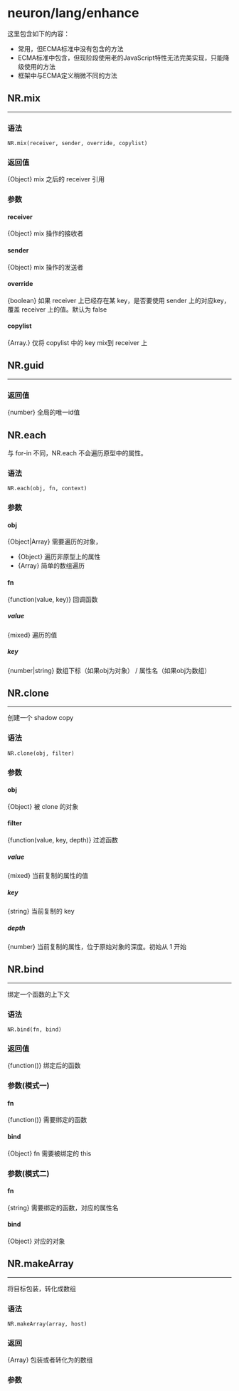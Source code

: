 neuron/lang/enhance
===================

这里包含如下的内容：

- 常用，但ECMA标准中没有包含的方法
- ECMA标准中包含，但现阶段使用老的JavaScript特性无法完美实现，只能降级使用的方法
- 框架中与ECMA定义稍微不同的方法


NR.mix
----
***
### 语法
	NR.mix(receiver, sender, override, copylist)
	
### 返回值
{Object} mix 之后的 receiver 引用

### 参数

#### receiver
{Object} mix 操作的接收者

#### sender
{Object} mix 操作的发送者

#### override
{boolean} 如果 receiver 上已经存在某 key，是否要使用 sender 上的对应key，覆盖 receiver 上的值。默认为 false

#### copylist
{Array.<string>} 仅将 copylist 中的 key mix到 receiver 上


NR.guid
----
***
### 返回值
{number} 全局的唯一id值


NR.each
----
与 for-in 不同，NR.each 不会遍历原型中的属性。

### 语法
	NR.each(obj, fn, context)
	
### 参数

#### obj
{Object|Array} 需要遍历的对象，

- {Object} 遍历非原型上的属性
- {Array} 简单的数组遍历

#### fn
{function(value, key)} 回调函数

##### value
{mixed} 遍历的值

##### key
{number|string} 数组下标（如果obj为对象） / 属性名（如果obj为数组）


NR.clone
----
***
创建一个 shadow copy

### 语法
	NR.clone(obj, filter)
	
### 参数

#### obj
{Object} 被 clone 的对象

#### filter
{function(value, key, depth)} 过滤函数

##### value
{mixed} 当前复制的属性的值

##### key
{string} 当前复制的 key

##### depth
{number} 当前复制的属性，位于原始对象的深度。初始从 1 开始


NR.bind
----
***
绑定一个函数的上下文

### 语法
	NR.bind(fn, bind)
	
### 返回值
{function()} 绑定后的函数

### 参数(模式一)

#### fn
{function()} 需要绑定的函数

#### bind
{Object} fn 需要被绑定的 this

### 参数(模式二)

#### fn
{string} 需要绑定的函数，对应的属性名

#### bind
{Object} 对应的对象


NR.makeArray
----
****
将目标包装，转化成数组

### 语法
	NR.makeArray(array, host)
	
### 返回
{Array} 包装或者转化为的数组

### 参数

	

